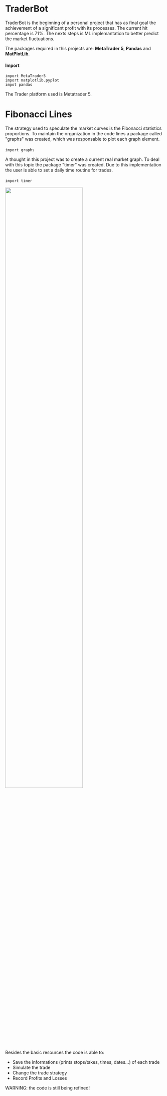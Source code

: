 
# TraderBot
TraderBot is the beginning of a personal project that has as final goal the achievement of a significant profit with its processes. The current hit percentage is 71%. The nexts steps is ML implemantation to better predict the market fluctuations.

The packages required in this projects are: **MetaTrader 5**, **Pandas** and **MatPlotLib**.

#### Import
    import MetaTrader5
    import matplotlib.pyplot
    impot pandas

The Trader platform used is Metatrader 5.

# Fibonacci Lines
The strategy used to speculate the market curves is the Fibonacci statistics proportions. To maintain the organization in the code lines a package called "graphs" was created, which was responsable to plot each graph element.

#### 
    import graphs

A thought in this project was to create a current real market graph. To deal with this topic the package "timer" was created. Due to this implementation the user is able to set a daily time routine for trades. 

#### 
    import timer


<img src="https://user-images.githubusercontent.com/78438631/110786473-f2f0f300-824a-11eb-8de3-83a6f29c197a.PNG" width="70%" height="70%">

Besides the basic resources the code is able to:
* Save the informations (prints stops/takes, times, dates...) of each trade
* Simulate the trade
* Change the trade strategy
* Record Profits and Losses

WARNING: the code is still being refined! 
